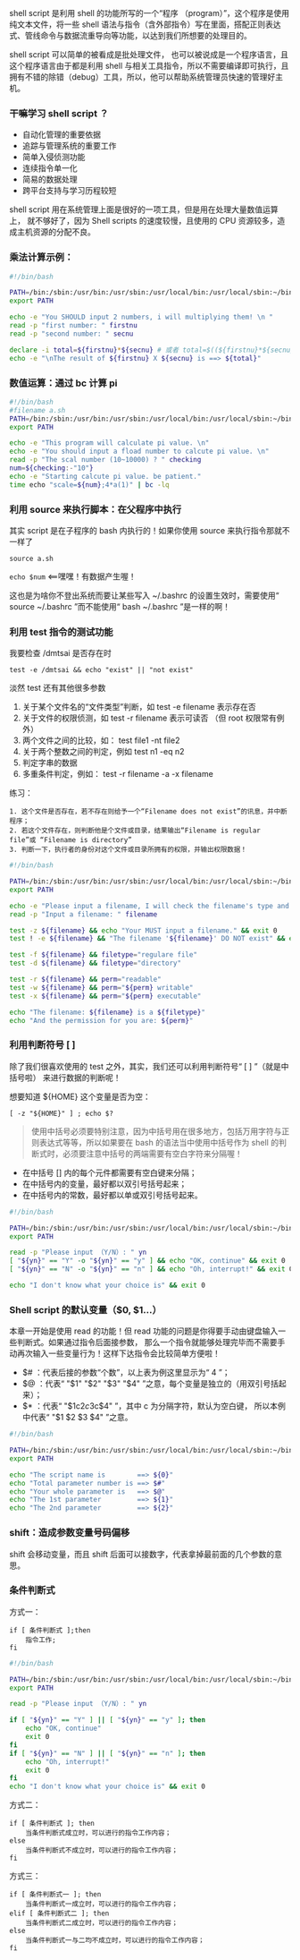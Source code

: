shell script 是利用 shell 的功能所写的一个“程序 （program）”，这个程序是使用纯文本文件，将一些 shell 语法与指令（含外部指令）写在里面，搭配正则表达式、管线命令与数据流重导向等功能，以达到我们所想要的处理目的。

shell script 可以简单的被看成是批处理文件， 也可以被说成是一个程序语言，且这个程序语言由于都是利用 shell 与相关工具指令，所以不需要编译即可执行，且拥有不错的除错（debug）工具，所以，他可以帮助系统管理员快速的管理好主机。

### 干嘛学习 shell script ？

- 自动化管理的重要依据
- 追踪与管理系统的重要工作
- 简单入侵侦测功能
- 连续指令单一化
- 简易的数据处理
- 跨平台支持与学习历程较短


shell script 用在系统管理上面是很好的一项工具，但是用在处理大量数值运算上， 就不够好了，因为 Shell scripts 的速度较慢，且使用的 CPU 资源较多，造成主机资源的分配不良。

### 乘法计算示例：
```bash
#!/bin/bash

PATH=/bin:/sbin:/usr/bin:/usr/sbin:/usr/local/bin:/usr/local/sbin:~/bin
export PATH

echo -e "You SHOULD input 2 numbers, i will multiplying them! \n "
read -p "first number: " firstnu
read -p "second number: " secnu

declare -i total=${firstnu}*${secnu} # 或者 total=$((${firstnu}*${secnu}))
echo -e "\nThe result of ${firstnu} X ${secnu} is ==> ${total}"

```

### 数值运算：通过 bc 计算 pi
```bash
#!/bin/bash
#filename a.sh
PATH=/bin:/sbin:/usr/bin:/usr/sbin:/usr/local/bin:/usr/local/sbin:~/bin
export PATH

echo -e "This program will calculate pi value. \n"
echo -e "You should input a fload number to calcute pi value. \n"
read -p "The scal number (10~10000) ? " checking
num=${checking:-"10"}
echo -e "Starting calcute pi value. be patient."
time echo "scale=${num};4*a(1)" | bc -lq

```

### 利用 source 来执行脚本：在父程序中执行

其实 script 是在子程序的 bash 内执行的！如果你使用 source 来执行指令那就不一样了

`source a.sh`

`echo $num` <==嘿嘿！有数据产生喔！

这也是为啥你不登出系统而要让某些写入 ~/.bashrc 的设置生效时，需要使用“ source ~/.bashrc ”而不能使用“ bash ~/.bashrc ”是一样的啊！

### 利用 test 指令的测试功能

我要检查 /dmtsai 是否存在时

`test -e /dmtsai && echo "exist" || "not exist"`

淡然 test 还有其他很多参数 
1. 关于某个文件名的“文件类型”判断，如 test -e filename 表示存在否
2. 关于文件的权限侦测，如 test -r filename 表示可读否 （但 root 权限常有例外）
3. 两个文件之间的比较，如： test file1 -nt file2
4. 关于两个整数之间的判定，例如 test n1 -eq n2
5. 判定字串的数据
6. 多重条件判定，例如： test -r filename -a -x filename

练习：
>
	1. 这个文件是否存在，若不存在则给予一个“Filename does not exist”的讯息，并中断程序；
	2. 若这个文件存在，则判断他是个文件或目录，结果输出“Filename is regular file”或 “Filename is directory”
	3. 判断一下，执行者的身份对这个文件或目录所拥有的权限，并输出权限数据！

```bash
#!/bin/bash

PATH=/bin:/sbin:/usr/bin:/usr/sbin:/usr/local/bin:/usr/local/sbin:~/bin
export PATH

echo -e "Please input a filename, I will check the filename's type and permission.\n\n"
read -p "Input a filename: " filename

test -z ${filename} && echo "Your MUST input a filename." && exit 0
test ! -e ${filename} && "The filename '${filename}' DO NOT exist" && exit 0

test -f ${filename} && filetype="regulare file"
test -d ${filename} && filetype="directory"

test -r ${filename} && perm="readable"
test -w ${filename} && perm="${perm} writable"
test -x ${filename} && perm="${perm} executable"

echo "The filename: ${filename} is a ${filetype}"
echo "And the permission for you are: ${perm}"

```
### 利用判断符号 [ ]

除了我们很喜欢使用的 test 之外，其实，我们还可以利用判断符号“ [ ] ”（就是中括号啦） 来进行数据的判断呢！

想要知道 ${HOME} 这个变量是否为空：

`[ -z "${HOME}" ] ; echo $?`

> 使用中括号必须要特别注意，因为中括号用在很多地方，包括万用字符与正则表达式等等，所以如果要在 bash 的语法当中使用中括号作为 shell 的判断式时，必须要注意中括号的两端需要有空白字符来分隔喔！

- 在中括号 [] 内的每个元件都需要有空白键来分隔；
- 在中括号内的变量，最好都以双引号括号起来；
- 在中括号内的常数，最好都以单或双引号括号起来。

```bash
#!/bin/bash

PATH=/bin:/sbin:/usr/bin:/usr/sbin:/usr/local/bin:/usr/local/sbin:~/bin
export PATH

read -p "Please input （Y/N）: " yn
[ "${yn}" == "Y" -o "${yn}" == "y" ] && echo "OK, continue" && exit 0
[ "${yn}" == "N" -o "${yn}" == "n" ] && echo "Oh, interrupt!" && exit 0

echo "I don't know what your choice is" && exit 0
```

### Shell script 的默认变量（$0, $1...）

本章一开始是使用 read 的功能！但 read 功能的问题是你得要手动由键盘输入一些判断式。如果通过指令后面接参数， 那么一个指令就能够处理完毕而不需要手动再次输入一些变量行为！这样下达指令会比较简单方便啦！

- $# ：代表后接的参数“个数”，以上表为例这里显示为“ 4 ”；
- $@ ：代表“ "$1" "$2" "$3" "$4" ”之意，每个变量是独立的（用双引号括起来）；
- $* ：代表“ "$1c$2c$3c$4" ”，其中 c 为分隔字符，默认为空白键， 所以本例中代表“ "$1 $2 $3 $4" ”之意。

```bash
#!/bin/bash

PATH=/bin:/sbin:/usr/bin:/usr/sbin:/usr/local/bin:/usr/local/sbin:~/bin
export PATH

echo "The script name is        ==> ${0}"
echo "Total parameter number is ==> $#"
echo "Your whole parameter is   ==> $@"
echo "The 1st parameter         ==> ${1}"
echo "The 2nd parameter         ==> ${2}"

```

### shift：造成参数变量号码偏移

shift 会移动变量，而且 shift 后面可以接数字，代表拿掉最前面的几个参数的意思。

### 条件判断式

方式一：
>
	if [ 条件判断式 ];then
		指令工作;
	fi

```bash
#!/bin/bash

PATH=/bin:/sbin:/usr/bin:/usr/sbin:/usr/local/bin:/usr/local/sbin:~/bin
export PATH

read -p "Please input （Y/N）: " yn

if [ "${yn}" == "Y" ] || [ "${yn}" == "y" ]; then
	echo "OK, continue"
	exit 0
fi
if [ "${yn}" == "N" ] || [ "${yn}" == "n" ]; then
	echo "Oh, interrupt!"
	exit 0
fi
echo "I don't know what your choice is" && exit 0
```

方式二：
>
	if [ 条件判断式 ]; then
		当条件判断式成立时，可以进行的指令工作内容；
	else
		当条件判断式不成立时，可以进行的指令工作内容；
	fi

方式三：
>
	if [ 条件判断式一 ]; then
		当条件判断式一成立时，可以进行的指令工作内容；
	elif [ 条件判断式二 ]; then
		当条件判断式二成立时，可以进行的指令工作内容；
	else
		当条件判断式一与二均不成立时，可以进行的指令工作内容；
	fi	

